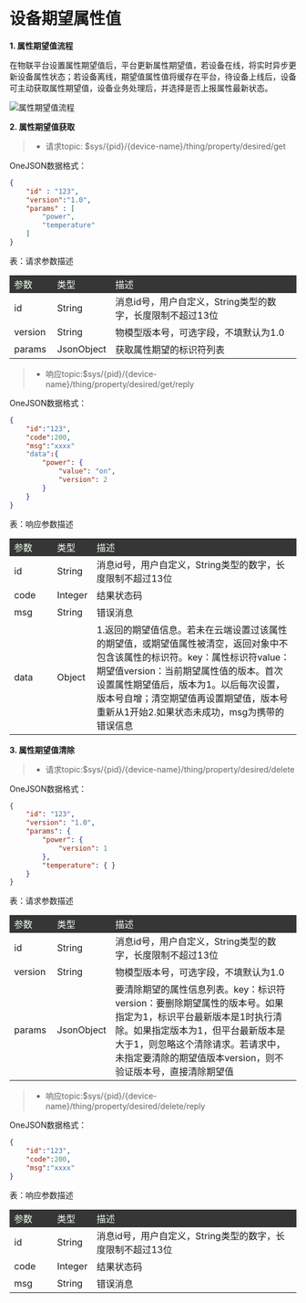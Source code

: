 # 设备期望属性值

**1. 属性期望值流程**

在物联平台设置属性期望值后，平台更新属性期望值，若设备在线，将实时异步更新设备属性状态；若设备离线，期望值属性值将缓存在平台，待设备上线后，设备可主动获取属性期望值，设备业务处理后，并选择是否上报属性最新状态。

![属性期望值流程](/images\qinghua\device-management\desired-attribute-process.png)

**2. 属性期望值获取**

>- 请求topic: $sys/{pid}/{device-name}/thing/property/desired/get

OneJSON数据格式：

````json
{
    "id" : "123",
    "version":"1.0",
    "params" : [
        "power",
        "temperature"
    ]
}
````

表：请求参数描述

<table>
<tr style="background-color:#363636; color:#F0FFF0;"><td width="15%">参数</td><td>类型</td><td widtd="70%">描述</td></tr>
<tr><td>id</td><td>String</td><td>消息id号，用户自定义，String类型的数字，长度限制不超过13位</td></tr>
<tr><td>version</td><td>String</td><td>物模型版本号，可选字段，不填默认为1.0</td></tr>
<tr><td>params</td><td>JsonObject</td><td>获取属性期望的标识符列表</td></tr>
</table>

>- 响应topic:$sys/{pid}/{device-name}/thing/property/desired/get/reply

OneJSON数据格式：

````json
{
    "id":"123",
    "code":200,
    "msg":"xxxx"
    "data":{
        "power": {
            "value": "on",
            "version": 2
        }
    }
}
````

表：响应参数描述

<table>
<tr style="background-color:#363636; color:#F0FFF0;"><td width="15%">参数</td><td>类型</td><td widtd="70%">描述</td></tr>
<tr><td>id</td><td>String</td><td>消息id号，用户自定义，String类型的数字，长度限制不超过13位</td></tr>
<tr><td>code</td><td>Integer</td><td>结果状态码</td></tr>
<tr><td>msg</td><td>String</td><td>错误消息</td></tr>
<tr><td>data</td><td>Object</td><td>1.返回的期望值信息。若未在云端设置过该属性的期望值，或期望值属性被清空，返回对象中不包含该属性的标识符。key：属性标识符value：期望值version：当前期望属性值的版本。首次设置属性期望值后，版本为1。以后每次设置，版本号自增；清空期望值再设置期望值，版本号重新从1开始2.如果状态未成功，msg为携带的错误信息</td></tr>
</table>

**3. 属性期望值清除**

>- 请求topic:$sys/{pid}/{device-name}/thing/property/desired/delete

OneJSON数据格式：

````json
{
    "id": "123",
    "version": "1.0",
    "params": {
        "power": {
            "version": 1
        },
        "temperature": { }
    }  
}
````

表：请求参数描述

<table>
<tr style="background-color:#363636; color:#F0FFF0;"><td width="15%">参数</td><td>类型</td><td widtd="70%">描述</td></tr>
<tr><td>id</td><td>String</td><td>消息id号，用户自定义，String类型的数字，长度限制不超过13位</td></tr>
<tr><td>version</td><td>String</td><td>物模型版本号，可选字段，不填默认为1.0</td></tr>
<tr><td>params</td><td>JsonObject</td><td>要清除期望的属性信息列表。key：标识符version：要删除期望属性的版本号。如果指定为1，标识平台最新版本是1时执行清除。如果指定版本为1，但平台最新版本是大于1，则忽略这个清除请求。若请求中，未指定要清除的期望值版本version，则不验证版本号，直接清除期望值</td></tr>
</table>

>- 响应topic:$sys/{pid}/{device-name}/thing/property/desired/delete/reply

OneJSON数据格式：

````json
{
    "id":"123",
    "code":200,
    "msg":"xxxx"
}
````

表：响应参数描述

<table>
<tr style="background-color:#363636; color:#F0FFF0;"><td width="15%">参数</td><td>类型</td><td widtd="70%">描述</td></tr>
<tr><td>id</td><td>String</td><td>消息id号，用户自定义，String类型的数字，长度限制不超过13位</td></tr>
<tr><td>code</td><td>Integer</td><td>结果状态码</td></tr>
<tr><td>msg</td><td>String</td><td>错误消息</td></tr>
</table>